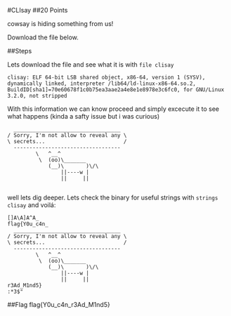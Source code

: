 #CLIsay
##20 Points

cowsay is hiding something from us!

Download the file below.

##Steps

Lets download the file and see what it is with `file clisay`
```
clisay: ELF 64-bit LSB shared object, x86-64, version 1 (SYSV), dynamically linked, interpreter /lib64/ld-linux-x86-64.so.2, BuildID[sha1]=70e60678f1c0b75ea3aae2a4e8e1e8978e3c6fc0, for GNU/Linux 3.2.0, not stripped
```

With this information we can know proceed and simply excecute it to see what happens (kinda a safty issue but i was curious)

```
  __________________________________
/ Sorry, I'm not allow to reveal any \
\ secrets...                         /
  ----------------------------------
         \   ^__^ 
          \  (oo)\_______
             (__)\       )\/\
                 ||----w |
                 ||     ||


```

well lets dig deeper. Lets check the binary for useful strings with `strings clisay` and voilá:

```
[]A\A]A^A_
flag{Y0u_c4n_
  __________________________________
/ Sorry, I'm not allow to reveal any \
\ secrets...                         /
  ----------------------------------
         \   ^__^ 
          \  (oo)\_______
             (__)\       )\/\
                 ||----w |
                 ||     ||
r3Ad_M1nd5}
:*3$"

```

##Flag
flag{Y0u_c4n_r3Ad_M1nd5}
